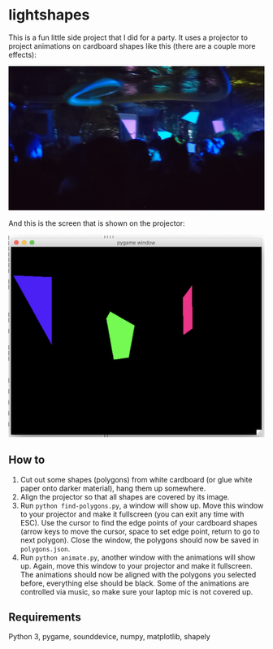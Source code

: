 # lightshapes
This is a fun little side project that I did for a party. It uses a projector to project animations on cardboard shapes like this (there are a couple more effects):

![](images/party.gif)


And this is the screen that is shown on the projector:

![](images/screenshot.png)


## How to

1. Cut out some shapes (polygons) from white cardboard (or glue white paper onto darker material), hang them up somewhere.
2. Align the projector so that all shapes are covered by its image.
3. Run `python find-polygons.py`, a window will show up. Move this window to your projector and make it fullscreen (you can exit any time with ESC). Use the cursor to find the edge points of your cardboard shapes (arrow keys to move the cursor, space to set edge point, return to go to next polygon). Close the window, the polygons should now be saved in `polygons.json`. 
4. Run `python animate.py`, another window with the animations will show up. Again, move this window to your projector and make it fullscreen. The animations should now be aligned with the polygons you selected before, everything else should be black. Some of the animations are controlled via music, so make sure your laptop mic is not covered up.


## Requirements

Python 3, pygame, sounddevice, numpy, matplotlib, shapely
